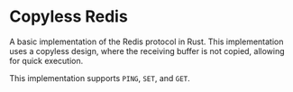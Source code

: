 # Copyless Redis
A basic implementation of the Redis protocol in Rust. This implementation uses a copyless design, where the receiving buffer is not copied, allowing for quick execution.

This implementation supports `PING`, `SET`, and `GET`.